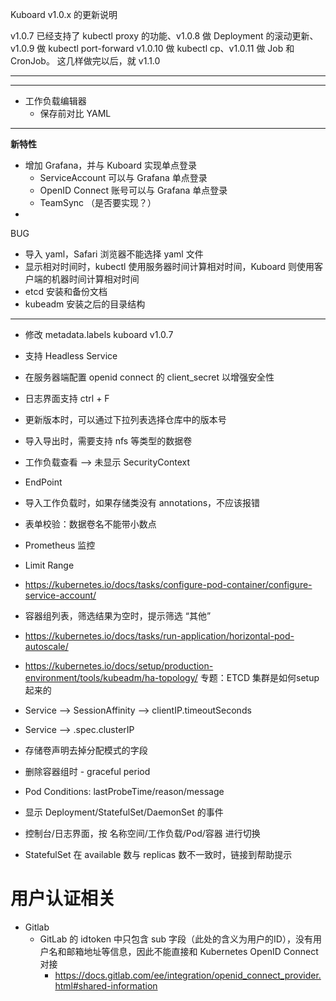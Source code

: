 Kuboard v1.0.x 的更新说明


v1.0.7 已经支持了 kubectl proxy 的功能、v1.0.8 做 Deployment 的滚动更新、v1.0.9 做 kubectl port-forward v1.0.10 做 kubectl cp、v1.0.11 做 Job 和 CronJob。
这几样做完以后，就 v1.1.0





---


---

* 工作负载编辑器
  * 保存前对比 YAML

------------------

**新特性**

* 增加 Grafana，并与 Kuboard 实现单点登录
  * ServiceAccount 可以与 Grafana 单点登录
  * OpenID Connect 账号可以与 Grafana 单点登录
  * TeamSync （是否要实现？）
* 




BUG

* 导入 yaml，Safari 浏览器不能选择 yaml 文件
* 显示相对时间时，kubectl 使用服务器时间计算相对时间，Kuboard 则使用客户端的机器时间计算相对时间
* etcd 安装和备份文档
* kubeadm 安装之后的目录结构

------------------
* 修改 metadata.labels kuboard v1.0.7
* 支持 Headless Service
* 在服务器端配置 openid connect 的 client_secret 以增强安全性

* 日志界面支持 ctrl + F
* 更新版本时，可以通过下拉列表选择仓库中的版本号
* 导入导出时，需要支持 nfs 等类型的数据卷

* 工作负载查看 --> 未显示 SecurityContext
* EndPoint
* 导入工作负载时，如果存储类没有 annotations，不应该报错
* 表单校验：数据卷名不能带小数点
* Prometheus 监控
* Limit Range

* https://kubernetes.io/docs/tasks/configure-pod-container/configure-service-account/

* 容器组列表，筛选结果为空时，提示筛选 “其他”

* https://kubernetes.io/docs/tasks/run-application/horizontal-pod-autoscale/

* https://kubernetes.io/docs/setup/production-environment/tools/kubeadm/ha-topology/  专题：ETCD 集群是如何setup起来的

* Service --> SessionAffinity
              --> clientIP.timeoutSeconds
* Service --> .spec.clusterIP


* 存储卷声明去掉分配模式的字段
* 删除容器组时 - graceful period
* Pod Conditions: lastProbeTime/reason/message
* 显示 Deployment/StatefulSet/DaemonSet 的事件
* 控制台/日志界面，按 名称空间/工作负载/Pod/容器 进行切换
* StatefulSet 在 available 数与 replicas 数不一致时，链接到帮助提示


# 用户认证相关

* Gitlab
  * GitLab 的 idtoken 中只包含 sub 字段（此处的含义为用户的ID），没有用户名和邮箱地址等信息，因此不能直接和 Kubernetes OpenID Connect 对接
    *  https://docs.gitlab.com/ee/integration/openid_connect_provider.html#shared-information
